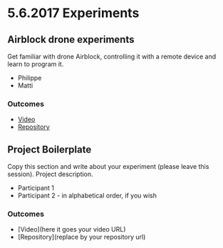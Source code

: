 # 5.6.2017 Experiments

## Airblock drone experiments

Get familiar with drone Airblock, controlling it with a remote device and learn to program it.

* Philippe
* Matti

### Outcomes

- [Video](https://youtu.be/8Bi_tJmYNmU)
- [Repository](https://github.com/apinf/experimentation-mondays/issues/17)


## Project Boilerplate

Copy this section and write about your experiment (please leave this session).
Project description.

* Participant 1
* Participant 2 - in alphabetical order, if you wish

### Outcomes

- [Video](here it goes your video URL)
- [Repository](replace by your repository url)



